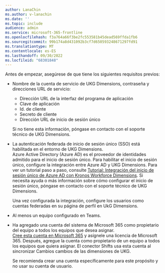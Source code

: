 ```yaml
---
author: LanaChin
ms.author: v-lanachin
ms.date: ''
ms.topic: include
audience: admin
ms.service: microsoft-365-frontline
ms.openlocfilehash: f3a764a66f3be2fc553581b45dead569ffda1fb6
ms.sourcegitcommit: 99b174a8d431092b3cf7d650593248671297fd91
ms.translationtype: MT
ms.contentlocale: es-ES
ms.lasthandoff: 09/30/2022
ms.locfileid: "68301848"
---
```

Antes de empezar, asegúrese de que tiene los siguientes requisitos previos:

- Nombre de la cuenta de servicio de UKG Dimensions, contraseña y direcciones URL de servicio:

  - Dirección URL de la interfaz del programa de aplicación
  - Clave de aplicación
  - Id. de cliente
  - Secreto de cliente
  - Dirección URL de inicio de sesión único

  Si no tiene esta información, póngase en contacto con el soporte técnico de UKG Dimensions.
- La autenticación federada de inicio de sesión único (SSO) está habilitada en el entorno de UKG Dimensions. </br>Azure Active Directory (Azure AD) es el proveedor de identidades admitido para el inicio de sesión único. Para habilitar el inicio de sesión único, configure la integración entre Azure AD y UKG Dimensions. Para ver un tutorial paso a paso, consulte [Tutorial: Integración del inicio de sesión único de Azure AD con Kronos Workforce Dimensions](/azure/active-directory/saas-apps/kronos-workforce-dimensions-tutorial). Si necesita ayuda o más información sobre cómo configurar el inicio de sesión único, póngase en contacto con el soporte técnico de UKG Dimensions.

    Una vez configurada la integración, configure los usuarios como cuentas federadas en su página de perfil en UkG Dimensions.
- Al menos un equipo configurado en Teams.
- Ha agregado una cuenta del sistema de Microsoft 365 como propietario del equipo a todos los equipos que desea asignar.</br> [Cree esta cuenta en Microsoft 365](/microsoft-365/admin/add-users/add-users) y asígnele una licencia de Microsoft 365. Después, agregue la cuenta como propietario de un equipo a todos los equipos que quiera asignar. El conector Shifts usa esta cuenta al sincronizar Cambios cambios de las dimensiones de UKG.

    Se recomienda crear una cuenta específicamente para este propósito y no usar su cuenta de usuario.
